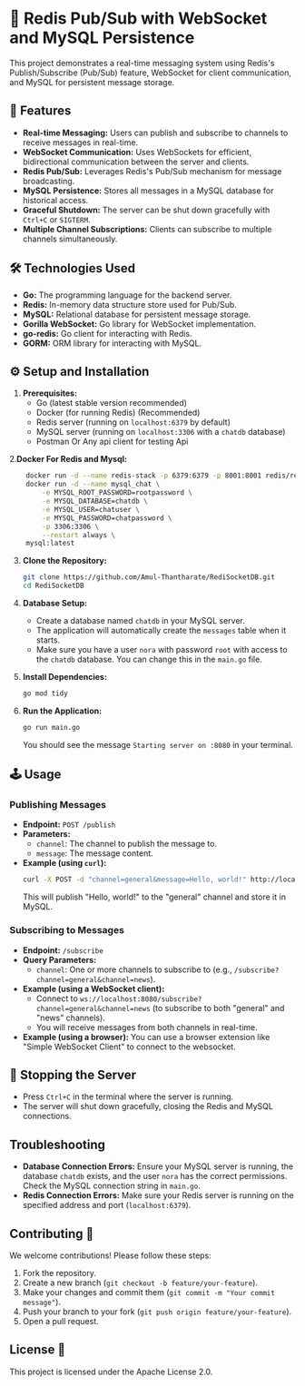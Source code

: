 # 📢 Redis Pub/Sub with WebSocket and MySQL Persistence

This project demonstrates a real-time messaging system using Redis's Publish/Subscribe (Pub/Sub) feature, WebSocket for client communication, and MySQL for persistent message storage.

## 🚀 Features

* **Real-time Messaging:** Users can publish and subscribe to channels to receive messages in real-time.
* **WebSocket Communication:** Uses WebSockets for efficient, bidirectional communication between the server and clients.
* **Redis Pub/Sub:** Leverages Redis's Pub/Sub mechanism for message broadcasting.
* **MySQL Persistence:** Stores all messages in a MySQL database for historical access.
* **Graceful Shutdown:** The server can be shut down gracefully with `Ctrl+C` or `SIGTERM`.
* **Multiple Channel Subscriptions:** Clients can subscribe to multiple channels simultaneously.


## 🛠️ Technologies Used

* **Go:** The programming language for the backend server.
* **Redis:** In-memory data structure store used for Pub/Sub.
* **MySQL:** Relational database for persistent message storage.
* **Gorilla WebSocket:** Go library for WebSocket implementation.
* **go-redis:** Go client for interacting with Redis.
* **GORM:** ORM library for interacting with MySQL.

## ⚙️ Setup and Installation

1. **Prerequisites:**
    * Go (latest stable version recommended)
    * Docker (for running Redis) (Recommended)
    * Redis server (running on `localhost:6379` by default) 
    * MySQL server (running on `localhost:3306` with a `chatdb` database)
    * Postman Or Any api client for testing Api


2.**Docker For Redis and Mysql:**
```bash 
    docker run -d --name redis-stack -p 6379:6379 -p 8001:8001 redis/redis-stack (Redis Setup)
    docker run -d --name mysql_chat \
        -e MYSQL_ROOT_PASSWORD=rootpassword \
        -e MYSQL_DATABASE=chatdb \
        -e MYSQL_USER=chatuser \
        -e MYSQL_PASSWORD=chatpassword \
        -p 3306:3306 \
        --restart always \
    mysql:latest
```


3. **Clone the Repository:**
    ```bash
    git clone https://github.com/Amul-Thantharate/RediSocketDB.git
    cd RediSocketDB
    ```

4. **Database Setup:**
    * Create a database named `chatdb` in your MySQL server.
    * The application will automatically create the `messages` table when it starts.
    * Make sure you have a user `nora` with password `root` with access to the `chatdb` database.  You can change this in the `main.go` file.

5. **Install Dependencies:**
    ```bash
    go mod tidy
    ```

6. **Run the Application:**
    ```bash
    go run main.go
    ```
    You should see the message `Starting server on :8080` in your terminal.

## 🕹️ Usage

### Publishing Messages

* **Endpoint:** `POST /publish`
* **Parameters:**
    * `channel`: The channel to publish the message to.
    * `message`: The message content.
* **Example (using `curl`):**
    ```bash
    curl -X POST -d "channel=general&message=Hello, world!" http://localhost:8080/publish
    ```
    This will publish "Hello, world!" to the "general" channel and store it in MySQL.

### Subscribing to Messages

* **Endpoint:** `/subscribe`
* **Query Parameters:**
    * `channel`: One or more channels to subscribe to (e.g., `/subscribe?channel=general&channel=news`).
* **Example (using a WebSocket client):**
    * Connect to `ws://localhost:8080/subscribe?channel=general&channel=news`  (to subscribe to both "general" and "news" channels).
    * You will receive messages from both channels in real-time.
* **Example (using a browser):** You can use a browser extension like "Simple WebSocket Client" to connect to the websocket.


## 🛑 Stopping the Server

* Press `Ctrl+C` in the terminal where the server is running.
* The server will shut down gracefully, closing the Redis and MySQL connections.


## Troubleshooting

* **Database Connection Errors:** Ensure your MySQL server is running, the database `chatdb` exists, and the user `nora` has the correct permissions. Check the MySQL connection string in `main.go`.
* **Redis Connection Errors:** Make sure your Redis server is running on the specified address and port (`localhost:6379`).

## Contributing 🤝

We welcome contributions!  Please follow these steps:

1. Fork the repository.
2. Create a new branch (`git checkout -b feature/your-feature`).
3. Make your changes and commit them (`git commit -m "Your commit message"`).
4. Push your branch to your fork (`git push origin feature/your-feature`).
5. Open a pull request.


## License 📄

This project is licensed under the Apache License 2.0.

